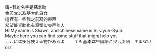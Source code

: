 嗨~我的名字是蘇雋勛  
會英文以及基本的日文  
這裡有一些我之前寫的東西      
希望能幫助也有寫類似東西的人  
Hi!My name is Shawn, and chinese name is Su-Jyun-Syun.  
Maybe here you can find some stuff that might help you.  
ここには多分使える物があるよ　　
でも基本は中国語と少し英語　すまない orz　　　
<!---
Shawn-Funghi/Shawn-Funghi is a ✨ special ✨ repository because its `README.md` (this file) appears on your GitHub profile.
You can click the Preview link to take a look at your changes.
--->
